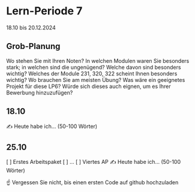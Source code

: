 # Lern-Periode 7
18.10 bis 20.12.2024

## Grob-Planung
Wo stehen Sie mit Ihren Noten? In welchen Modulen waren Sie besonders stark; in welchen sind die ungenügend? Welche davon sind besonders wichtig?
Welches der Module 231, 320, 322 scheint Ihnen besonders wichtig? Wo brauchen Sie am meisten Übung?
Was wäre ein geeignetes Projekt für diese LP6? Würde sich dieses auch eignen, um es Ihrer Bewerbung hinzuzufügen?
## 18.10
✍️ Heute habe ich... (50-100 Wörter)

## 25.10
[ ] Erstes Arbeitspaket
[ ] ...
[ ] Viertes AP
✍️ Heute habe ich... (50-100 Wörter)

☝️ Vergessen Sie nicht, bis einen ersten Code auf github hochzuladen
